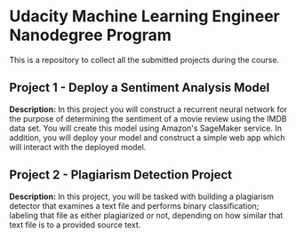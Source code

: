 # Udacity Machine Learning Engineer Nanodegree Program

This is a repository to collect all the submitted projects during the course.

## Project 1 - Deploy a Sentiment Analysis Model
**Description:** In this project you will construct a recurrent neural network for the purpose of determining the sentiment of a movie review using the IMDB data set. You will create this model using Amazon's SageMaker service. In addition, you will deploy your model and construct a simple web app which will interact with the deployed model.

## Project 2 - Plagiarism Detection Project
**Description:** In this project, you will be tasked with building a plagiarism detector that examines a text file and performs binary classification; labeling that file as either plagiarized or not, depending on how similar that text file is to a provided source text.
